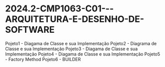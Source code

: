 # 2024.2-CMP1063-C01---ARQUITETURA-E-DESENHO-DE-SOFTWARE


Pojeto1 - Diagama de Classe e sua Implementação
Pojeto2 - Diagrama de Classe e sua Implementação
Pojeto3 - Diagama de Classe e sua Implementação
Pojeto4 - Diagama de Classe e sua Implementação
Pojeto5 - Factory Method
Pojeto6 - BUILDER
